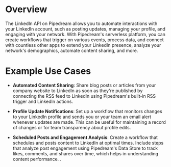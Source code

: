 # Overview

The LinkedIn API on Pipedream allows you to automate interactions with your LinkedIn account, such as posting updates, managing your profile, and engaging with your network. With Pipedream's serverless platform, you can create workflows that trigger on various events, process data, and connect with countless other apps to extend your LinkedIn presence, analyze your network's demographics, automate content sharing, and more.

# Example Use Cases

- **Automated Content Sharing**: Share blog posts or articles from your company website to LinkedIn as soon as they're published by connecting the RSS feed to LinkedIn using Pipedream's built-in RSS trigger and LinkedIn actions.

- **Profile Update Notifications**: Set up a workflow that monitors changes to your LinkedIn profile and sends you or your team an email alert whenever updates are made. This can be useful for maintaining a record of changes or for team transparency about profile edits.

- **Scheduled Posts and Engagement Analysis**: Create a workflow that schedules and posts content to LinkedIn at optimal times. Include steps that analyze post engagement using Pipedream's Data Store to track likes, comments, and shares over time, which helps in understanding content performance.
.

